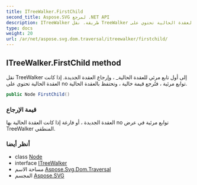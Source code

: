 ```yaml
---
title: ITreeWalker.FirstChild
second_title: Aspose.SVG لمرجع .NET API
description: ITreeWalker طريقة. نقل TreeWalker إلى أول تابع مرئي للعقدة الحالية_  وإرجاع العقدة الجديدة. إذا كانت العقدة الحالية تحتوي على no توابع مرئية  فتُرجع قيمة خالية  وتحتفظ بالعقدة الحالية.
type: docs
weight: 20
url: /ar/net/aspose.svg.dom.traversal/itreewalker/firstchild/
---
```

## ITreeWalker.FirstChild method

نقل TreeWalker إلى أول تابع مرئي للعقدة الحالية_ ، وإرجاع العقدة الجديدة. إذا كانت العقدة الحالية تحتوي على no توابع مرئية ، فتُرجع قيمة خالية ، وتحتفظ بالعقدة الحالية.

```csharp
public Node FirstChild()
```

### قيمة الإرجاع

العقدة الجديدة ، أو فارغة إذا كانت العقدة الحالية بها no توابع مرئية في عرض TreeWalker المنطقي.

### أنظر أيضا

* class [Node](../../../aspose.svg.dom/node/)
* interface [ITreeWalker](../)
* مساحة الاسم [Aspose.Svg.Dom.Traversal](../../itreewalker/)
* المجسم [Aspose.SVG](../../../)


